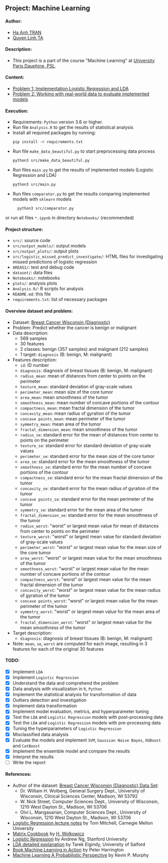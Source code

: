 ## Project: Machine Learning

#### Author:

* [Ha Anh TRAN](#)
* [Quyen Linh TA](#)

#### Description:

* This project is a part of the course "Machine Learning"
  at [University Paris Dauphine, PSL](https://dauphine.psl.eu/en/).

#### Content:

* [Problem 1: Implementation Logistic Regression and LDA](#)
* [Problem 2: Working with real-world data to evaluate implemented models](#)

#### Execution:

* Requirements: `Python` version 3.6 or higher.
* Run file `Analysis.R` to get the results of statistical analysis
* Install all required packages by running:
  ```
  pip install -r requirements.txt
  ```
* Run file `make_data_beautiful.py` to start preprocessing data process
  ```
  python3 src/make_data_beautiful.py
  ```
* Run files `main.py` to get the results of implemented models (Logistic Regression and LDA)
  ```
  python3 src/main.py
  ```
* Run files `comparator.py` to get the results comparing implemented models with `sklearn` models
  ```
    python3 src/comparator.py
  ```
or run all files `*.ipynb` in directory `Notebooks/` (recommended)

#### Project structure:

* `src/`: source code
* `src/output_models/`: output models
* `src/output_plots/`: output plots
* `src/logistic_missed_predict_investigate/`: HTML files for investigating
  missed predictions of logistic regression
* `AREA51/`: test and debug code
* `dataset/`: data files
* `Notebooks/`: notebooks
* `plots/`: analysis plots
* `Analysis.R/`: R scripts for analysis
* `README.md`: this file
* `requirements.txt`: list of necessary packages

#### Overview dataset and problem:

* Dataset: [Breast Cancer Wisconsin (Diagnostic)](https://archive.ics.uci.edu/ml/datasets/breast+cancer+wisconsin+(diagnostic))
* Problem: Predict whether the cancer is benign or malignant
* Data description:
  * 569 samples
  * 30 features
  * 2 classes: benign (357 samples) and malignant (212 samples)
  * 1 target: `diagnosis` (B: benign, M: malignant)
* Features description:
  * `id`: ID number
  * `diagnosis`: diagnosis of breast tissues (B: benign, M: malignant)
  * `radius_mean`: mean of distances from center to points on the perimeter
  * `texture_mean`: standard deviation of gray-scale values
  * `perimeter_mean`: mean size of the core tumor
  * `area_mean`: mean smoothness of the tumor
  * `smoothness_mean`: mean number of concave portions of the contour
  * `compactness_mean`: mean fractal dimension of the tumor
  * `concavity_mean`: mean radius of gyration of the tumor
  * `concave points_mean`: mean perimeter of the tumor
  * `symmetry_mean`: mean area of the tumor
  * `fractal_dimension_mean`: mean smoothness of the tumor
  * `radius_se`: standard error for the mean of distances from center to points on the perimeter
  * `texture_se`: standard error for standard deviation of gray-scale values
  * `perimeter_se`: standard error for the mean size of the core tumor
  * `area_se`: standard error for the mean smoothness of the tumor
  * `smoothness_se`: standard error for the mean number of concave portions of the contour
  * `compactness_se`: standard error for the mean fractal dimension of the tumor
  * `concavity_se`: standard error for the mean radius of gyration of the tumor
  * `concave points_se`: standard error for the mean perimeter of the tumor
  * `symmetry_se`: standard error for the mean area of the tumor
  * `fractal_dimension_se`: standard error for the mean smoothness of the tumor
  * `radius_worst`: "worst" or largest mean value for mean of distances from center to points on the perimeter
  * `texture_worst`: "worst" or largest mean value for standard deviation of gray-scale values
  * `perimeter_worst`: "worst" or largest mean value for the mean size of the core tumor
  * `area_worst`: "worst" or largest mean value for the mean smoothness of the tumor
  * `smoothness_worst`: "worst" or largest mean value for the mean number of concave portions of the contour
  * `compactness_worst`: "worst" or largest mean value for the mean fractal dimension of the tumor
  * `concavity_worst`: "worst" or largest mean value for the mean radius of gyration of the tumor
  * `concave points_worst`: "worst" or largest mean value for the mean perimeter of the tumor
  * `symmetry_worst`: "worst" or largest mean value for the mean area of the tumor
  * `fractal_dimension_worst`: "worst" or largest mean value for the mean smoothness of the tumor
* Target description:
  * `diagnosis`: diagnosis of breast tissues (B: benign, M: malignant)
* Note: `mean`, `se`, `worst` are computed for each image, resulting in 3 features
  for each of the original 30 features

#### TODO:

* [x] Implement `LDA`
* [x] Implement `Logistic Regression`
* [x] Understand the data and comprehend the problem
* [x] Data analysis with visualization in `R`, `Python`
* [x] Implement the statistical analysis for transformation of data
* [x] Outliers detection and investigation
* [x] Implement data transformation
* [x] Implement model evaluation, metrics, and hyperparameter tuning
* [x] Test the `LDA` and `Logistic Regression` models with post-processing data
* [x] Test the `LDA` and `Logistic Regression` models with pre-processing data
* [x] Tuning the hyperparameters of `Logistic Regression`
* [x] Misclassified data analysis
* [x] Evaluate the models and implement `SVM`, `Gaussian Naive Bayes`, `XGBoost` and `CatBoost`
* [x] Implement the ensemble model and compare the results
* [x] Interpret the results
* [ ] Write the report

#### References:

* Author of the dataset: [Breast Cancer Wisconsin (Diagnostic) Data Set](https://archive.ics.uci.edu/ml/datasets/breast+cancer+wisconsin+(diagnostic)):
  * Dr. William H. Wolberg, General Surgery Dept., University of
    Wisconsin, Clinical Sciences Center, Madison, WI 53792
  * W. Nick Street, Computer Sciences Dept., University of
    Wisconsin, 1210 West Dayton St., Madison, WI 53706
  * Olvi L. Mangasarian, Computer Sciences Dept., University of
    Wisconsin, 1210 West Dayton St., Madison, WI 53706
* [Logistic Regression lecture notes](https://www.cs.cmu.edu/~tom/mlbook/NBayesLogReg.pdf) by Tom Mitchell, Carnegie Mellon University
* [Matrix Cookbook](https://www.math.uwaterloo.ca/~hwolkowi/matrixcookbook.pdf) by
  [H. Wolkowicz](https://www.math.uwaterloo.ca/~hwolkowi/)
* [Logistic Regression](https://www.coursera.org/learn/machine-learning/resources/2QZ9T) by Andrew Ng, Stanford University
* [LDA detailed explanation](https://usir.salford.ac.uk/id/eprint/52074/1/AI_Com_LDA_Tarek.pdf) by Tarek Elgindy, University of Salford
* [Book Machine Learning in Action](https://www.manning.com/books/machine-learning-in-action) by Peter Harrington
* [Machine Learning A Probabilistic Perspective](http://noiselab.ucsd.edu/ECE228/Murphy_Machine_Learning.pdf) by Kevin P. Murphy